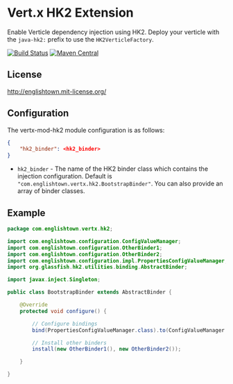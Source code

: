 # Vert.x HK2 Extension
Enable Verticle dependency injection using HK2.  Deploy your verticle with the `java-hk2:` prefix to use the `HK2VerticleFactory`.

[![Build Status](http://img.shields.io/travis/ef-labs/vertx-hk2.svg?maxAge=2592000&style=flat-square)](https://travis-ci.org/ef-labs/vertx-hk2)
[![Maven Central](https://img.shields.io/maven-central/v/com.englishtown.vertx/vertx-hk2.svg?maxAge=2592000&style=flat-square)](https://maven-badges.herokuapp.com/maven-central/com.englishtown.vertx/vertx-hk2/)

## License
http://englishtown.mit-license.org/


## Configuration
The vertx-mod-hk2 module configuration is as follows:

```json
{
    "hk2_binder": <hk2_binder>
}
````

* `hk2_binder` -  The name of the HK2 binder class which contains the injection configuration.  Default is `"com.englishtown.vertx.hk2.BootstrapBinder"`.  You can also provide an array of binder classes.



## Example

```java
package com.englishtown.vertx.hk2;

import com.englishtown.configuration.ConfigValueManager;
import com.englishtown.configuration.OtherBinder1;
import com.englishtown.configuration.OtherBinder2;
import com.englishtown.configuration.impl.PropertiesConfigValueManager;
import org.glassfish.hk2.utilities.binding.AbstractBinder;

import javax.inject.Singleton;

public class BootstrapBinder extends AbstractBinder {

    @Override
    protected void configure() {

        // Configure bindings
        bind(PropertiesConfigValueManager.class).to(ConfigValueManager.class).in(Singleton.class);

        // Install other binders
        install(new OtherBinder1(), new OtherBinder2());

    }

}
```
